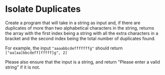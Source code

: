# Isolate Duplicates

Create a program that will take in a string as input and, if there are duplicates of more than two alphabetical characters in the string, returns the array with the first index being a string with all the extra characters in a bracket and the second index being the total number of duplicates found.

For example, the input `"aaaabbcdefffffffg"` should return `["aa[aa]bbcdeff[fffff]g", 2]`

Please also ensure that the input is a string, and return "Please enter a valid string" if it is not.